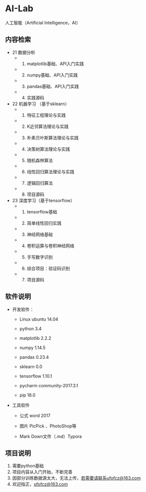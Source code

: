 # AI-Lab

人工智能（Artificial Intelligence，AI）

## 内容检索

- 21 数据分析
  - 1. matplotlib基础、API入门实践
  - 2. numpy基础、API入门实践
  - 3. pandas基础、API入门实践
  - 4. 实践源码
- 22 机器学习 （基于sklearn）
  - 1. 特征工程理论与实践
  - 2. K近邻算法理论与实践
  - 3. 朴素贝叶斯算法理论与实践
  - 4. 决策树算法理论与实践
  - 5. 随机森林算法
  - 6. 线性回归算法理论与实践
  - 7. 逻辑回归算法
  - 8. 项目源码
- 23 深度学习（基于tensorflow）
  - 1. tensorflow基础
  - 2. 简单线性回归实践
  - 3. 神经网络基础
  - 4. 卷积运算与卷积神经网络
  - 5. 手写数字识别
  - 6. 综合项目：验证码识别
  - 7. 项目源码

## 软件说明

- 开发软件：
    - Linux ubuntu 14.04

    - python 3.4

    - matplotlib 2.2.2

    - numpy 1.14.5

    - pandas 0.23.4

    - sklearn 0.0

    - tensorflow 1.10.1

    - pycharm community-2017.3.1

    - pip 18.0

- 工具软件

    - 公式 word 2017

    - 图片 PicPick 、PhotoShop等

    - Mark Down文件（.md）Typora

## 项目说明

1. 需要python基础
2. 项目内容从入门开始，不断完善
3. 因部分训练数据源太大，无法上传，若需要请联系ufofcz@163.com
4. 欢迎指正，ufofcz@163.com
